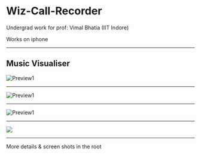 # Wiz-Call-Recorder

Undergrad work for prof: Vimal Bhatia (IIT Indore)

Works on iphone 

---------------------------------------------------------
Music Visualiser  
---------------------------------------------------------

![Preview1](https://github.com/kalyan0510/Wiz-Call-Recorder/raw/master/Wiz%20Call%20Recorder/screenshots-wiz/Simulator%20Screen%20Shot%20Sep%2026%2C%202016%2C%2011.09.55%20PM.png)

---------------------------------------------------------

![Preview1](https://raw.githubusercontent.com/kalyan0510/Wiz-Call-Recorder/master/Wiz%20Call%20Recorder/screenshots-wiz/Simulator%20Screen%20Shot%20Sep%2026%2C%202016%2C%2011.09.31%20PM.png)  

---------------------------------------------------------

![Preview1](https://github.com/kalyan0510/Wiz-Call-Recorder/raw/master/Wiz%20Call%20Recorder/screenshots-wiz/Simulator%20Screen%20Shot%20Sep%2026%2C%202016%2C%2011.08.34%20PM.png)

---------------------------------------------------------

![](https://github.com/kalyan0510/Wiz-Call-Recorder/raw/master/Wiz%20Call%20Recorder/screenshots-wiz/Simulator%20Screen%20Shot%20Sep%2026%2C%202016%2C%2011.09.06%20PM.png)

---------------------------------------------------------

More details & screen shots in the root
